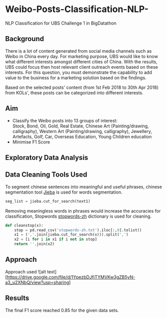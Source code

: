 # Weibo-Posts-Classification-NLP-
NLP Classification for UBS Challenge 1 in BigDatathon

## Background
There is a lot of content generated from social media channels such as Weibo in China every day. For marketing purpose, UBS would like to know what different interests amongst different cities of China. With the results, UBS could focus then host relevant client outreach events based on these interests. For this question, you must demonstrate the capability to add value to the business for a marketing solution based on the findings.

Based on the selected posts' content (from 1st Feb 2018 to 30th Apr 2018) from KOLs',  these posts can be categorized into different interests. 

## Aim 
- Classify the Weibo posts into 13 groups of interest:
    <br>Stock, Bond, Oil, Gold, Real Estate, Chinese Art (Painting/drawing, calligraphy), Western Art (Painting/drawing, calligraphy), Jewellery, Artefacts, Golf, Car, Overseas Education, Young Children education
- Minimise F1 Score

## Exploratory Data Analysis



## Data Cleaning Tools Used

To segment chinese sentences into meaningful and useful phrases, chinese segmentation tool [Jieba](https://github.com/fxsjy/jieba) is used for words segmentation.
```python
seg_list = jieba.cut_for_search(text1)
```
Removing meaningless words in phrases would increase the accuracies for classification, Stopwords [stopwords-zh](https://github.com/stopwords-iso/stopwords-zh) dictionary is used for cleaning.
```python
def cleanstop(x):
    stop = pd.read_csv('stopwords-zh.txt').iloc[:,0].tolist()
    x1 = (','.join(jieba.cut_for_search(x))).split(',')
    x2 = [i for i in x1 if i not in stop]
    return ''.join(x2)
```

## Approach
Approach used 
![alt text][https://drive.google.com/file/d/1YpezbDJfjTYMVKw3gZB5yN-a3_u2XNbQ/view?usp=sharing]

## Results
The final F1 score reached 0.85 for the given data sets.

